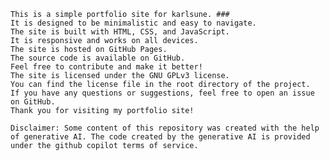     This is a simple portfolio site for karlsune. ###
    It is designed to be minimalistic and easy to navigate.
    The site is built with HTML, CSS, and JavaScript.
    It is responsive and works on all devices.
    The site is hosted on GitHub Pages.
    The source code is available on GitHub.
    Feel free to contribute and make it better!
    The site is licensed under the GNU GPLv3 license.
    You can find the license file in the root directory of the project.
    If you have any questions or suggestions, feel free to open an issue on GitHub.
    Thank you for visiting my portfolio site!

    Disclaimer: Some content of this repository was created with the help of generative AI. The code created by the generative AI is provided under the github copilot terms of service.